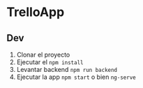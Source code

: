# TrelloApp

## Dev
1. Clonar el proyecto
2. Ejecutar el ```npm install```
3. Levantar backend ```npm run backend ```
4. Ejecutar la app ```npm start``` o bien ```ng-serve```
